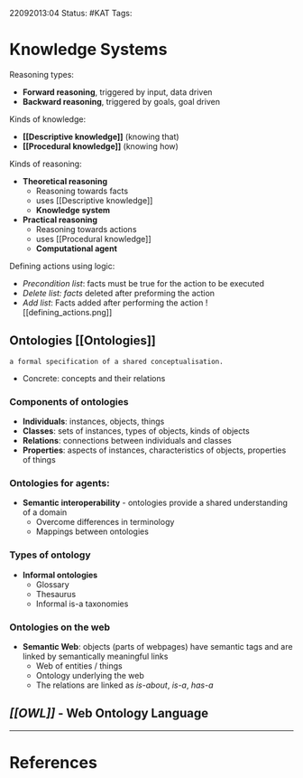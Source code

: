 22092013:04
Status:  #KAT
Tags: 

# Knowledge Systems

Reasoning types:
- **Forward reasoning**, triggered by input, data driven
- **Backward reasoning**, triggered by goals, goal driven

Kinds of knowledge:
- **[[Descriptive knowledge]]** (knowing that)
- **[[Procedural knowledge]]** (knowing how)

Kinds of reasoning:
- **Theoretical reasoning**
	- Reasoning towards facts
	- uses [[Descriptive knowledge]]
	- **Knowledge system**
- **Practical reasoning**
	- Reasoning towards actions
	- uses [[Procedural knowledge]]
	- **Computational agent**

Defining actions using logic:
- *Precondition list*: facts must be true for the action to be executed
- *Delete list: facts* deleted after preforming the action
- *Add list*: Facts added after performing the action
![[defining_actions.png]]

## Ontologies **[[Ontologies]]** 
	a formal specification of a shared conceptualisation.
- Concrete: concepts and their relations
### Components of ontologies
- **Individuals**: instances, objects, things
- **Classes**: sets of instances, types of objects, kinds of objects
- **Relations**: connections between individuals and classes
- **Properties**: aspects of instances, characteristics of objects, properties of things

### Ontologies for agents:
- **Semantic interoperability** - ontologies provide a shared understanding of a domain
	- Overcome differences in terminology
	- Mappings between ontologies

### Types of ontology
- **Informal ontologies**
	- Glossary
	- Thesaurus
	- Informal is-a taxonomies
### Ontologies on the web
- **Semantic Web**: objects (parts of webpages) have semantic tags and are linked by semantically meaningful links
	- Web of entities / things
	- Ontology underlying the web
	- The relations are linked as *is-about*, *is-a*, *has-a*

## ***[[OWL]]*** - Web Ontology Language



---
# References